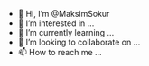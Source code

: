 - 👋 Hi, I’m @MaksimSokur
- 👀 I’m interested in ...
- 🌱 I’m currently learning ...
- 💞️ I’m looking to collaborate on ...
- 📫 How to reach me ...

<!---
MaksimSokur/MaksimSokur is a ✨ special ✨ repository because its `README.md` (this file) appears on your GitHub profile.
You can click the Preview link to take a look at your changes.
--->
